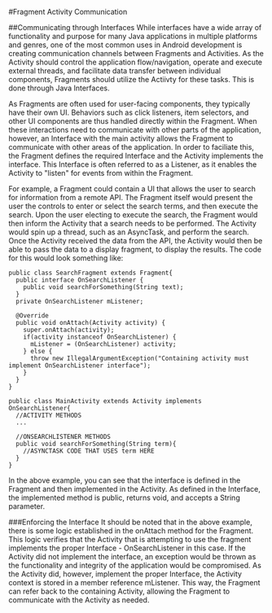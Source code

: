 #Fragment Activity Communication

##Communicating through Interfaces
While interfaces have a wide array of functionality and purpose for many Java applications in multiple platforms and genres, one of the most common uses in Android development is creating communication channels between Fragments and Activities. As the Activity should control the application flow/navigation, operate and execute external threads, and facilitate data transfer between individual components, Fragments should utilize the Actiivty for these tasks. This is done through Java Interfaces.

As Fragments are often used for user-facing components, they typically have their own UI. Behaviors such as click listeners, item selectors, and other UI components are thus handled directly within the Fragment. When these interactions need to communicate with other parts of the application, however, an Interface with the main activity allows the Fragment to communicate with other areas of the application. In order to faciliate this, the Fragment defines the required Interface and the Activity implements the interface. This Interface is often referred to as a Listener, as it enables the Activity to "listen" for events from within the Fragment.

For example, a Fragment could contain a UI that allows the user to search for information from a remote API. The Fragment itself would present the user the controls to enter or select the search terms, and then execute the search. Upon the user electing to execute the search, the Fragment would then inform the Activity that a search needs to be performed. The Activity would spin up a thread, such as an AsyncTask, and perform the search. Once the Activity received the data from the API, the Activity would then be able to pass the data to a display fragment, to display the results. The code for this would look something like:

```
public class SearchFragment extends Fragment{
  public interface OnSearchListener {
    public void searchForSomething(String text);
  }
  private OnSearchListener mListener;
	
  @Override
  public void onAttach(Activity activity) {
    super.onAttach(activity);
    if(activity instanceof OnSearchListener) {
      mListener = (OnSearchListener) activity;
    } else {
      throw new IllegalArgumentException("Containing activity must implement OnSearchListener interface");
    }
  }
}
```

```
public class MainActivity extends Activity implements OnSearchListener{
  //ACTIVITY METHODS
  ...
  
  //ONSEARCHLISTENER METHODS
  public void searchForSomething(String term){
    //ASYNCTASK CODE THAT USES term HERE
  }
}
```

In the above example, you can see that the interface is defined in the Fragment and then implemented in the Activity. As defined in the Interface, the implemented method is public, returns void, and accepts a String parameter.

###Enforcing the Interface
It should be noted that in the above example, there is some logic established in the onAttach method for the Fragment. This logic verifies that the Activity that is attempting to use the fragment implements the proper Interface - OnSearchListener in this case. If the Activity did not implement the interface, an exception would be thrown as the functionality and integrity of the application would be compromised. As the Activity did, however, implement the proper Interface, the Activity context is stored in a member reference mListener. This way, the Fragment can refer back to the containing Activity, allowing the Fragment to communicate with the Activity as needed.

